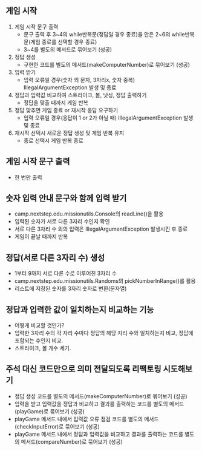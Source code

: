 ## 게임 시작

1. 게임 시작 문구 출력
    - 문구 출력 후 3~4의 while반복문(정답일 경우 종료)을 안은 2~6의 while반복문(게임 종료를 선택할 경우 종료)
    - 3~4를 별도의 메서드로 묶어보기 (성공)
2. 정답 생성
    - 구현한 코드를 별도의 메서드(makeComputerNumber)로 묶어보기 (성공)
3. 입력 받기
    - 입력 오류일 경우(숫자 외 문자, 3자리x, 숫자 중복) IllegalArgumentException 발생 및 종료
4. 정답과 입력값 비교하여 스트라이크, 볼, 낫싱, 정답 출력하기
    - 정답을 맞출 때까지 게임 반복
5. 정답 맞추면 게임 종료 or 재시작 응답 요구하기
    - 입력 오류일 경우(응답이 1 or 2가 아닐 때) IllegalArgumentException 발생 및 종료
6. 재시작 선택시 새로운 정답 생성 및 게임 반복 유지
    - 종료 선택시 게임 반복 종료

## 게임 시작 문구 출력

- 한 번만 출력

## 숫자 입력 안내 문구와 함께 입력 받기

- camp.nextstep.edu.missionutils.Console의 readLine()을 활용
- 입력된 숫자가 서로 다른 3자리 수인지 확인
- 서로 다른 3자리 수 외의 입력은 IllegalArgumentException 발생시킨 후 종료
- 게임이 끝날 때까지 반복

## 정답(서로 다른 3자리 수) 생성

- 1부터 9까지 서로 다른 수로 이루어진 3자리 수
- camp.nextstep.edu.missionutils.Randoms의 pickNumberInRange()를 활용
- 리스트에 저장된 숫자를 3자리 숫자로 변환(문자열)

## 정답과 입력한 값이 일치하는지 비교하는 기능

- 어떻게 비교할 것인가?
- 입력한 3자리 수의 각 자리 수마다 정답의 해당 자리 수와 일치하는지 비교, 정답에 포함되는 수인지 비교.
- 스트라이크, 볼 개수 세기.

## 주석 대신 코드만으로 의미 전달되도록 리팩토링 시도해보기

- 정답 생성 코드를 별도의 메서드(makeComputerNumber)로 묶어보기 (성공)
- 입력을 받고 입력값을 정답과 비교하고 결과를 출력하는 코드를 별도의 메서드(playGame)로 묶어보기 (성공)
- playGame 메서드 내에서 입력값 오류 점검 코드를 별도의 메서드(checkInputError)로 묶어보기 (성공)
- playGame 메서드 내에서 정답과 입력값을 비교하고 결과를 출력하는 코드를 별도의 메서드(compareNumber)로 묶어보기 (성공)